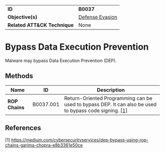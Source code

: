 |||
|---|---|
|**ID**|**B0037**|
|**Objective(s)**|[Defense Evasion](../defense-evasion)|
|**Related ATT&CK Technique**|None|


Bypass Data Execution Prevention
================================
Malware may bypass Data Execution Prevention (DEP).

Methods
------- 
|Name|ID|Description|
|---|---|---|
|**ROP Chains**|B0037.001|Return-Oriented Programming can be used to bypass DEP. It can also be used to bypass code signing. [[1]](#1)|

References
----------
<a name="1">[1]</a> https://medium.com/cybersecurityservices/dep-bypass-using-rop-chains-garima-chopra-e8b3361e50ce
